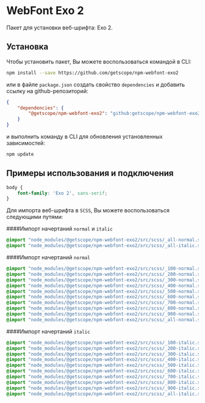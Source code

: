 # WebFont Exo 2

Пакет для установки веб-шрифта: Exo 2.

## Установка

Чтобы установить пакет, Вы можете воспользоваться командой в CLI:

```bash 
npm install --save https://github.com/getscope/npm-webfont-exo2
```

или в файле `package.json` создать свойство `dependencies` и добавить ссылку на github-репозиторий:

```json 
{
    "dependencies": {
        "@getscope/npm-webfont-exo2": "github:getscope/npm-webfont-exo2"
    }
}
```

и выполнить команду в CLI для обновления установленных зависимостей:

```bash 
npm update
```

## Примеры использования и подключения

```css 
body {
    font-family: 'Exo 2', sans-serif;
}
```

Для импорта веб-шрифта в `SCSS`, Вы можете воспользоваться следующими путями:

####Импорт начертаний `normal` и `italic`

```scss 
@import "node_modules/@getscope/npm-webfont-exo2/src/scss/_all-normal.scss";
@import "node_modules/@getscope/npm-webfont-exo2/src/scss/_all-italic.scss";
```

####Импорт начертаний `normal`

```scss 
@import "node_modules/@getscope/npm-webfont-exo2/src/scss/_100-normal.scss";
@import "node_modules/@getscope/npm-webfont-exo2/src/scss/_200-normal.scss";
@import "node_modules/@getscope/npm-webfont-exo2/src/scss/_300-normal.scss";
@import "node_modules/@getscope/npm-webfont-exo2/src/scss/_400-normal.scss";
@import "node_modules/@getscope/npm-webfont-exo2/src/scss/_500-normal.scss";
@import "node_modules/@getscope/npm-webfont-exo2/src/scss/_600-normal.scss";
@import "node_modules/@getscope/npm-webfont-exo2/src/scss/_700-normal.scss";
@import "node_modules/@getscope/npm-webfont-exo2/src/scss/_800-normal.scss";
@import "node_modules/@getscope/npm-webfont-exo2/src/scss/_900-normal.scss";
@import "node_modules/@getscope/npm-webfont-exo2/src/scss/_all-normal.scss";
```

####Импорт начертаний `italic`

```scss 
@import "node_modules/@getscope/npm-webfont-exo2/src/scss/_100-italic.scss";
@import "node_modules/@getscope/npm-webfont-exo2/src/scss/_200-italic.scss";
@import "node_modules/@getscope/npm-webfont-exo2/src/scss/_300-italic.scss";
@import "node_modules/@getscope/npm-webfont-exo2/src/scss/_400-italic.scss";
@import "node_modules/@getscope/npm-webfont-exo2/src/scss/_500-italic.scss";
@import "node_modules/@getscope/npm-webfont-exo2/src/scss/_600-italic.scss";
@import "node_modules/@getscope/npm-webfont-exo2/src/scss/_700-italic.scss";
@import "node_modules/@getscope/npm-webfont-exo2/src/scss/_800-italic.scss";
@import "node_modules/@getscope/npm-webfont-exo2/src/scss/_900-italic.scss";
@import "node_modules/@getscope/npm-webfont-exo2/src/scss/_all-italic.scss";
```

